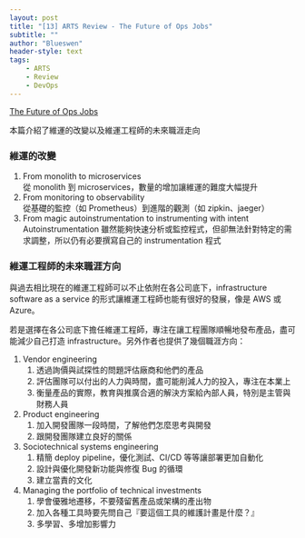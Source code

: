 ```yaml
---
layout: post
title: "[13] ARTS Review - The Future of Ops Jobs"
subtitle: ""
author: "Blueswen"
header-style: text
tags:
    - ARTS
    - Review
    - DevOps
---
```


[The Future of Ops Jobs](https://acloudguru.com/blog/engineering/the-future-of-ops-jobs)

本篇介紹了維運的改變以及維運工程師的未來職涯走向

### 維運的改變

1. From monolith to microservices  
   從 monolith 到 microservices，數量的增加讓維運的難度大幅提升
2. From monitoring to observability  
   從基礎的監控（如 Prometheus）到進階的觀測（如 zipkin、jaeger）
3. From magic autoinstrumentation to instrumenting with intent  
   Autoinstrumentation 雖然能夠快速分析或監控程式，但卻無法針對特定的需求調整，所以仍有必要撰寫自己的 instrumentation 程式

### 維運工程師的未來職涯方向

與過去相比現在的維運工程師可以不止依附在各公司底下，infrastructure software as a service 的形式讓維運工程師也能有很好的發展，像是 AWS 或 Azure。

若是選擇在各公司底下擔任維運工程師，專注在讓工程團隊順暢地發布產品，盡可能減少自己打造 infrastructure。另外作者也提供了幾個職涯方向：

1. Vendor engineering
   1. 透過詢價與試探性的問題評估廠商和他們的產品
   2. 評估團隊可以付出的人力與時間，盡可能削減人力的投入，專注在本業上
   3. 衡量產品的實際，教育與推廣合適的解決方案給內部人員，特別是主管與財務人員
2. Product engineering
   1. 加入開發團隊一段時間，了解他們怎麼思考與開發
   2. 跟開發團隊建立良好的關係
3. Sociotechnical systems engineering
   1. 精簡 deploy pipeline，優化測試、CI/CD 等等讓部署更加自動化
   2. 設計與優化開發新功能與修復 Bug 的循環
   3. 建立當責的文化
4. Managing the portfolio of technical investments
   1. 學會優雅地遷移，不要殘留舊產品或架構的產出物
   2. 加入各種工具時要先問自己『要這個工具的維護計畫是什麼？』
   3. 多學習、多增加影響力
